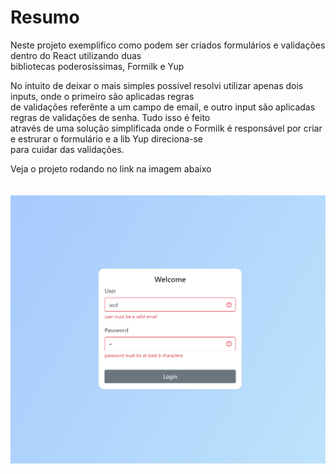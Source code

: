 
<style>
    img{
        margin-top:20px
    }
    img:hover{
        transform: scale(1.05);
        opacity: 0.7;
        transition: 0.5s;
    }
</style>
<h1>
    Resumo
</h1>
<p>
   Neste projeto exemplifico como podem ser criados formulários e validações dentro do React utilizando duas <br>
    bibliotecas poderosíssimas, Formilk e Yup
</p>
</h1>
<p>
    No intuito de deixar o mais simples possível resolvi utilizar apenas dois inputs, onde o primeiro são aplicadas regras<br>
    de validações referênte a um campo de email, e outro input são aplicadas regras de validações de senha. Tudo isso é feito <br>
    através de uma solução simplificada onde o Formilk é responsável por criar e estrurar o formulário e a lib Yup direciona-se<br>
    para cuidar das validações.
</p>
<p>
    Veja o projeto rodando no link na imagem abaixo
</p>
<p>
    <a href="https://react-form-validation-kappa.vercel.app/">
        <img src="./screenshots/screen.png" alt="">
    </a>
</p>